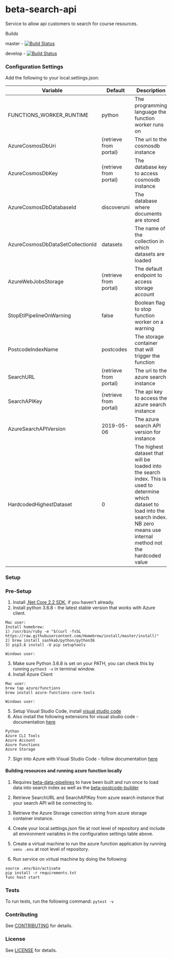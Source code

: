 beta-search-api
=================
Service to allow api customers to search for course resources.

Builds

master - [![Build Status](https://dev.azure.com/ofsbeta/discoverUni/_apis/build/status/prod/prod-search-api?branchName=master)](https://dev.azure.com/ofsbeta/discoverUni/_build/latest?definitionId=17&branchName=master)

develop - [![Build Status](https://dev.azure.com/ofsbeta/discoverUni/_apis/build/status/dev/dev-search-api?branchName=develop)](https://dev.azure.com/ofsbeta/discoverUni/_build/latest?definitionId=31&branchName=develop)


### Configuration Settings

Add the following to your local.settings.json:

| Variable                         | Default                | Description                                                                                                                                                                                     |
|----------------------------------|------------------------|-------------------------------------------------------------------------------------------------------------------------------------------------------------------------------------------------|
| FUNCTIONS_WORKER_RUNTIME         | python                 | The programming language the function worker runs on                                                                                                                                            |
| AzureCosmosDbUri                 | {retrieve from portal} | The uri to the cosmosdb instance                                                                                                                                                                |
| AzureCosmosDbKey                 | {retrieve from portal} | The database key to access cosmosdb instance                                                                                                                                                    |
| AzureCosmosDbDatabaseId          | discoveruni            | The database where documents are stored                                                                                                                                                         |
| AzureCosmosDbDataSetCollectionId | datasets               | The name of the collection in which datasets are loaded                                                                                                                                         |
| AzureWebJobsStorage              | {retrieve from portal} | The default endpoint to access storage account                                                                                                                                                  |
| StopEtlPipelineOnWarning         | false                  | Boolean flag to stop function worker on a warning                                                                                                                                               |
| PostcodeIndexName                | postcodes              | The storage container that will trigger the function                                                                                                                                            |
| SearchURL                        | {retrieve from portal} | The uri to the azure search instance                                                                                                                                                            |
| SearchAPIKey                     | {retrieve from portal} | The api key to access the azure search instance                                                                                                                                                 |
| AzureSearchAPIVersion            | 2019-05-06             | The azure search API version for instance                                                                                                                                                       |
| HardcodedHighestDataset          | 0                      | The highest dataset that will be loaded into the search index. This is used to determine which dataset to load into the search index. NB zero means use internal method not the hardcoded value |

### Setup

### Pre-Setup

1) Install [.Net Core 2.2 SDK](https://dotnet.microsoft.com/download), if you haven't already.
2) Install python 3.6.8 - the latest stable version that works with Azure client.
```
Mac user:
Install homebrew:
1) /usr/bin/ruby -e "$(curl -fsSL https://raw.githubusercontent.com/Homebrew/install/master/install)"
2) brew install sashkab/python/python36
3) pip3.6 install -U pip setuptools

Windows user:
```
3) Make sure Python 3.6.8 is set on your PATH, you can check this by running `python3 -v` in terminal window.
4) Install Azure Client
```
Mac user:
brew tap azure/functions
brew install azure-functions-core-tools

Windows user:
```
5) Setup Visual Studio Code, install [visual studio code](https://code.visualstudio.com/)
6) Also install the following extensions for visual studio code - documentation [here](https://code.visualstudio.com/docs/editor/extension-gallery)

```
Python
Azure CLI Tools
Azure Account
Azure Functions
Azure Storage
```

7) Sign into Azure with Visual Studio Code - follow documentation [here](https://docs.microsoft.com/en-us/azure/azure-functions/tutorial-vs-code-serverless-python#_sign-in-to-azure)

#### Building resources and running azure function locally

1) Requires [beta-data-pipelines](https://github.com/office-for-students/beta-data-pipelines) to have been built and run once to load data into search index as well as the [beta-postcode-builder](https://github.com/office-for-students/beta-postcode-builder)

2) Retrieve SearchURL and SearchAPIKey from azure search instance that your search API will be connecting to.

3) Retrieve the Azure Storage conection string from azure storage container instance.

3) Create your local.settings.json file at root level of repository and include all environment variables in the configuration settings table above.

6) Create a virtual machine to run the azure function application by running `venv .env` at root level of repository.

7) Run service on virtual machine by doing the following:
```
source .env/bin/activate
pip install -r requirements.txt
func host start
```

### Tests

To run tests, run the following command: `pytest -v`

### Contributing

See [CONTRIBUTING](CONTRIBUTING.md) for details.

### License

See [LICENSE](LICENSE.md) for details.

